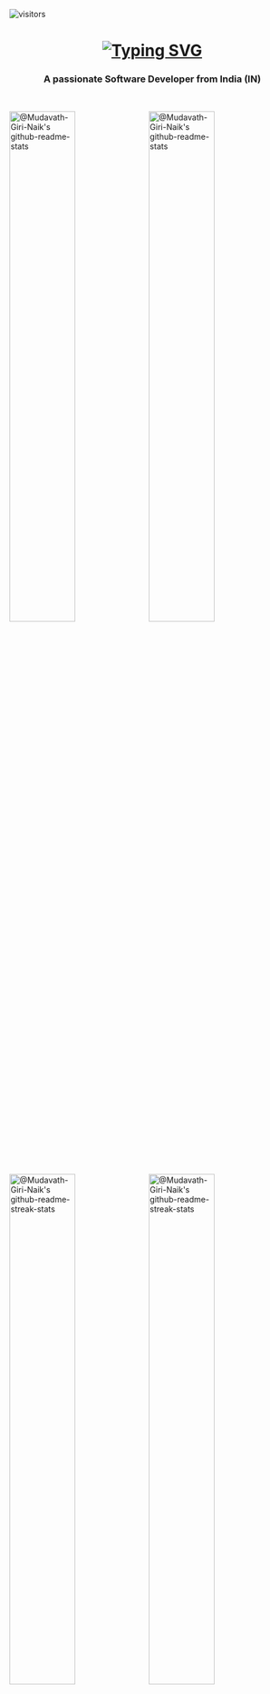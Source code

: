 ![visitors](https://visitor-badge.laobi.icu/badge?page_id=Mudavath-Giri-Naik.Mudavath-Giri-Naik)
<br/>
<h1 align="center">
    <a href="https://git.io/typing-svg"><img src="https://readme-typing-svg.herokuapp.com?font=Roman&weight=900&size=36&duration=2000&color=0A3CF7&center=true&vCenter=true&width=435&height=73&lines=Hi+there%F0%9F%91%8B;I'm+Giri+Naik" alt="Typing SVG" /></a>
<br/>
</h1>
<h3 align="center"> A passionate Software Developer from India (IN)</h3>
<br/>
<p align="center">

<!-- OLD github-readme-stat
<a href="https://github.com/Mudavath-Giri-Naik?tab=repositories"><img src="https://github-readme-stats.vercel.app/api?username=Mudavath-Giri-Naik&theme=gotham&show_icons=true&count_private=true&hide_border=true"  width="48%" alt="@Mudavath-Giri-Naik's github-readme-stats"/></a>
-->

<a href="https://github.com/Mudavath-Giri-Naik?tab=repositories#gh-dark-mode-only"><img src="https://github-readme-stats-one-bice.vercel.app/api?username=Mudavath-Giri-Naik&theme=gotham&show_icons=true&count_private=true&hide_border=true&role=OWNER,ORGANIZATION_MEMBER,COLLABORATOR"  width="48%" alt="@Mudavath-Giri-Naik's github-readme-stats"/></a>
<a href="https://github.com/Mudavath-Giri-Naik?tab=repositories#gh-light-mode-only"><img src="https://github-readme-stats-one-bice.vercel.app/api?username=Mudavath-Giri-Naik&theme=default&show_icons=true&count_private=true&hide_border=true&role=OWNER,ORGANIZATION_MEMBER,COLLABORATOR"  width="48%" alt="@Mudavath-Giri-Naik's github-readme-stats"/></a>
<a href="https://github.com/Mudavath-Giri-Naik?tab=stars#gh-dark-mode-only"><img src="https://github-readme-streak-stats.herokuapp.com?user=Mudavath-Giri-Naik&theme=gotham&hide_border=true&date_format=M%20j%5B%2C%20Y%5D"  width="48%" alt="@Mudavath-Giri-Naik's github-readme-streak-stats"/></a>
<a href="https://github.com/Mudavath-Giri-Naik?tab=stars#gh-light-mode-only"><img src="https://github-readme-streak-stats.herokuapp.com?user=Mudavath-Giri-Naik&theme=transparent&hide_border=true&date_format=M%20j%5B%2C%20Y%5D"  width="48%" alt="@Mudavath-Giri-Naik's github-readme-streak-stats"/></a>

</p>
<h2>Languages</h2>

[![My Skills](https://skillicons.dev/icons?i=c,cpp,html,css,js,ts,py,java,bash)](https://skillicons.dev)
<br/>
<h2>Frontend</h2>

[![My Skills](https://skillicons.dev/icons?i=angular,react,bootstrap,vue,tailwind,materialui,jquery,vite,webpack,remix,nextjs,threejs)](https://skillicons.dev)
<br/>
<h2>Backend</h2>

[![My Skills](https://skillicons.dev/icons?i=nestjs,express,nodejs,npm,docker,django,gradle,maven)](https://skillicons.dev)
<br/>
<h2>Database</h2>

[![My Skills](https://skillicons.dev/icons?i=mongodb,mysql,postgres,prisma,)](https://skillicons.dev)
<h2>Softwares</h2>

[![My Skills](https://skillicons.dev/icons?i=figma,webflow,vscode,atom,kubernetes,netlify,cloudflare,heroku,vercel,pycharm,eclipse,idea,git,gitlab,azure,gcp,flutter,discord)](https://skillicons.dev)

